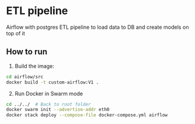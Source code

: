 # ETL pipeline
Airflow with postgres ETL pipeline to load data to DB and create models on top of it

## How to run
1. Build the image:
```sh
cd airflow/src
docker build -t custom-airflow:V1 .
```
2. Run Docker in Swarm mode
```sh
cd ../../  # Back to root folder
docker swarm init --advertise-addr eth0
docker stack deploy --compose-file docker-compose.yml airflow
```